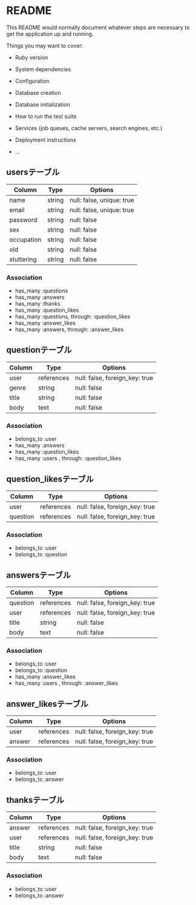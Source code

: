 # README

This README would normally document whatever steps are necessary to get the
application up and running.

Things you may want to cover:

* Ruby version

* System dependencies

* Configuration

* Database creation

* Database initialization

* How to run the test suite

* Services (job queues, cache servers, search engines, etc.)

* Deployment instructions

* ...

## usersテーブル
|Column|Type|Options|
|------|----|-------|
|name|string|null: false, unique: true|
|email|string|null: false, unique: true|
|password|string|null: false|
|sex|string|null: false|
|occupation|string|null: false|
|old|string|null: false|
|stuttering|string|null: false|

### Association
- has_many :questions
- has_many :answers
- has_many :thanks
- has_many :question_likes
- has_many :questions, through: :question_likes
- has_many :answer_likes
- has_many :answers, through: :answer_likes


## questionテーブル
|Column|Type|Options|
|------|----|-------|
|user|references|null: false, foreign_key: true|
|genre|string|null: false|
|title|string|null: false|
|body|text|null: false|

### Association
- belongs_to :user
- has_many :answers
- has_many :question_likes
- has_many :users , through: :question_likes


## question_likesテーブル
|Column|Type|Options|
|------|----|-------|
|user|references|null: false, foreign_key: true|
|question|references|null: false, foreign_key: true|
### Association
- belongs_to :user
- belongs_to :question


## answersテーブル
|Column|Type|Options|
|------|----|-------|
|question|references|null: false, foreign_key: true|
|user|references|null: false, foreign_key: true|
|title|string|null: false|
|body|text|null: false|

### Association
- belongs_to :user
- belongs_to :question
- has_many :answer_likes
- has_many :users , through: :answer_likes


## answer_likesテーブル
|Column|Type|Options|
|------|----|-------|
|user|references|null: false, foreign_key: true|
|answer|references|null: false, foreign_key: true|
### Association
- belongs_to :user
- belongs_to :answer


## thanksテーブル
|Column|Type|Options|
|------|----|-------|
|answer|references|null: false, foreign_key: true|
|user|references|null: false, foreign_key: true|
|title|string|null: false|
|body|text|null: false|

### Association
- belongs_to :user
- belongs_to :answer
